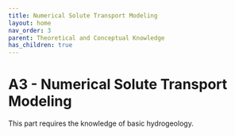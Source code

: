 ```yaml
---
title: Numerical Solute Transport Modeling
layout: home
nav_order: 3
parent: Theoretical and Conceptual Knowledge
has_children: true
---
```

<script
  src="https://cdn.mathjax.org/mathjax/latest/MathJax.js?config=TeX-AMS-MML_HTMLorMML"
  type="text/javascript">
</script>

# A3 - Numerical Solute Transport Modeling

This part requires the knowledge of basic hydrogeology. 
